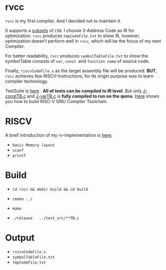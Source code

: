 # rvcc

`rvcc` is my first compiler. And I decided not to maintain it.

It supports a [subsets](docs/0GrammarDesign.md) of `C98`. I choose 3-Address Code as IR for optimization. `rvcc` produces `tmpCodeFile.txt`  to show IR, however,  optimization doesn't perform well in  `rvcc`,  which will be the focus of my next Compiler.

For better readability,  `rvcc` produces `symbolTableFile.txt` to show the symbolTable consists  of `var`, `const `and `function name` of source code.

Finally, `riscvCodeFile.s` as the target assembly file will be produced. **BUT**, `rvcc`  achieves few RISCV-Instructions, for Its origin purpose was to learn compiler technology. 

TestSuite is [here](https://github.com/haotianmichael/rvcc/blob/master/test_src/README.md) . **All of tests can be compiled to IR level**. But only [J-constTB.c](https://github.com/haotianmichael/rvcc/blob/master/test_src/J-constTB.c) and [J-varTB.c](https://github.com/haotianmichael/rvcc/blob/master/test_src/J-varTB.c) is **fully compiled to run on the qemu**. [Here](https://haotianmichael.github.io/2020/02/16/Gcc-RISCV%E4%BA%A4%E5%8F%89%E7%BC%96%E8%AF%91%E5%B7%A5%E5%85%B7%E9%93%BE/) shows you  how to build RISC-V GNU Compiler Toolchain.



# RISCV

A breif introduction of my rv-implementation is [here](docs/3RiscvInstrDesign.md); 

* `basic Memory layout`
* `scanf`   
* `printf`



# Build

* `cd rvcc && mkdir build && cd build`

* `cmake ../`
* `make`  
* `./release   ../test_src/**TB.c`



# Output

* `riscvCodeFile.s`          
* `symbolTableFile.txt `     
* `tmpCodeFile.txt`         



